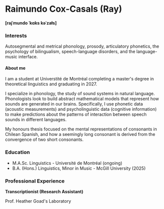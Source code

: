 # Raimundo Cox-Casals (Ray)
#### [rajˈmundo ˈkɑks kəˈzaɫs]

### Interests
Autosegmental and metrical phonology, prosody, articulatory phonetics, the psychology of bilingualism, speech-language disorders, and the language-music interface.

#### About me
I am a student at Universtité de Montréal completing a master's degree in theoretical linguistics and graduating in 2027.

I specialize in phonology, the study of sound systems in natural language. Phonologists look to build abstract mathematical models that represent how sounds are generated in our brains. Specifically, I use phonetic data (acoustic measurements) and psycholinguistic data (cognitive information) to make predictions about the patterns of interaction between speech sounds in different languages.

My honours thesis focused on the mental representations of consonants in Chilean Spanish, and how a seemingly long consonant is derived from the convergence of two short consonants.

### Education
- M.A.Sc. Linguistics - Université de Montréal (ongoing)
- B.A. (Hons.) Linguistics, Minor in Music - McGill University (2025)

### Professional Experience
**Transcriptionist (Research Assistant)**

Prof. Heather Goad's Laboratory
